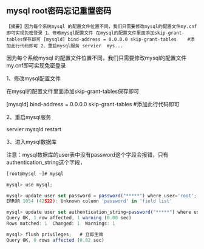 ## mysql root密码忘记重置密码

```
【摘要】因为每个系统mysql 的配置文件位置不同，我们只需要修改mysql的配置文件my.cnf即可实现免密登录 1、修改mysql配置文件 在mysql的配置文件里面添加skip-grant-tables保存即可 [mysqld] bind-address = 0.0.0.0 skip-grant-tables    #添加此行代码即可 2、重启mysql服务 servier  mys...
```

因为每个系统mysql 的配置文件位置不同，我们只需要修改mysql的配置文件my.cnf即可实现免密登录

1、修改mysql配置文件

在mysql的配置文件里面添加skip-grant-tables保存即可

[mysqld]
bind-address = 0.0.0.0
skip-grant-tables #添加此行代码即可

2、重启mysql服务

servier mysqld restart 

3、进入mysql数据库

注意：mysql数据库的user表中没有password这个字段会报错，只有authentication_string这个字段，

```javascript
[root@mysql ~]# mysql

mysql> use mysql;

mysql> update user set password = password("*****") where user='root';
ERROR 1054 (42S22): Unknown column 'password' in 'field list'

mysql> update user set authentication_string=password("*****") where user='root';
Query OK, 1 row affected, 1 warning (0.00 sec)
Rows matched: 1  Changed: 1  Warnings: 1

mysql> flush privileges;   # 立即生效
Query OK, 0 rows affected (0.02 sec)
```